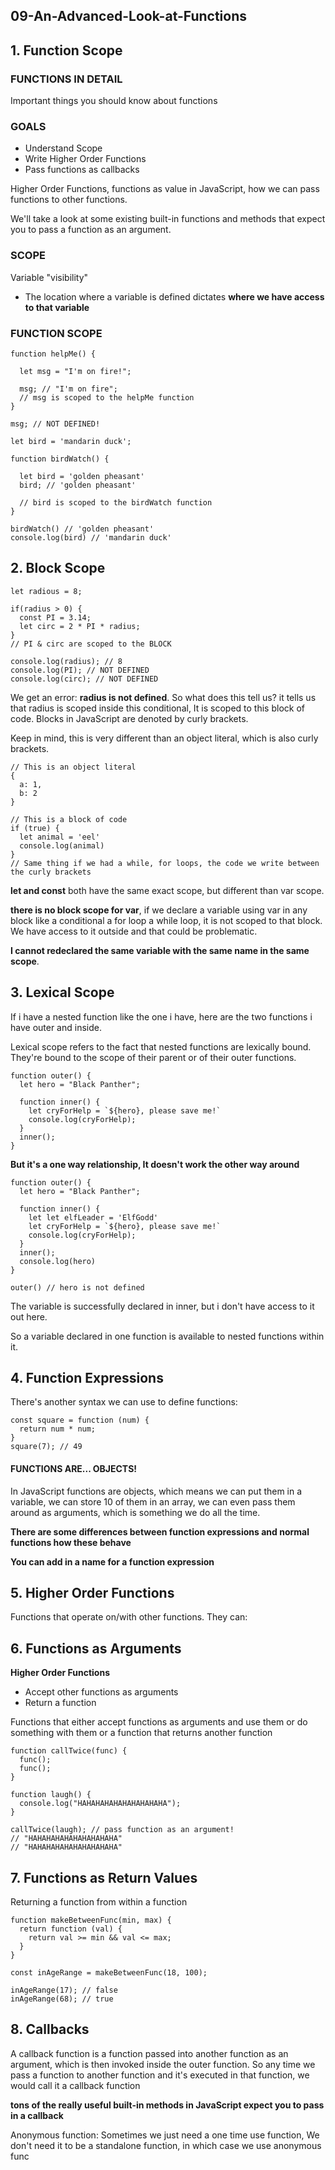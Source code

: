 ## 09-An-Advanced-Look-at-Functions

## 1. Function Scope

### FUNCTIONS IN DETAIL

Important things you should know about functions

### GOALS

- Understand Scope
- Write Higher Order Functions
- Pass functions as callbacks

Higher Order Functions, functions as value in JavaScript, how we can pass functions to other functions.

We'll take a look at some existing built-in functions and methods that expect you to pass a function as an argument.

### SCOPE

Variable "visibility"

- The location where a variable is defined dictates **where we have access to that variable**

### FUNCTION SCOPE

```
function helpMe() {

  let msg = "I'm on fire!";

  msg; // "I'm on fire";
  // msg is scoped to the helpMe function
}

msg; // NOT DEFINED!
```

```
let bird = 'mandarin duck';

function birdWatch() {

  let bird = 'golden pheasant'
  bird; // 'golden pheasant'

  // bird is scoped to the birdWatch function
}

birdWatch() // 'golden pheasant'
console.log(bird) // 'mandarin duck'
```

## 2. Block Scope

```
let radious = 8;

if(radius > 0) {
  const PI = 3.14;
  let circ = 2 * PI * radius;
}
// PI & circ are scoped to the BLOCK

console.log(radius); // 8
console.log(PI); // NOT DEFINED
console.log(circ); // NOT DEFINED
```

We get an error: **radius is not defined**. So what does this tell us? it tells us that radius is scoped inside this conditional, It is scoped to this block of code. Blocks in JavaScript are denoted by curly brackets.

Keep in mind, this is very different than an object literal, which is also curly brackets.

```
// This is an object literal
{
  a: 1,
  b: 2
}

// This is a block of code
if (true) {
  let animal = 'eel'
  console.log(animal)
}
// Same thing if we had a while, for loops, the code we write between the curly brackets
```

**let and const** both have the same exact scope, but different than var scope.

**there is no block scope for var**, if we declare a variable using var in any block like a conditional a for loop a while loop, it is not scoped to that block. We have access to it outside and that could be problematic.

**I cannot redeclared the same variable with the same name in the same scope**.

## 3. Lexical Scope

If i have a nested function like the one i have, here are the two functions i have outer and inside.

Lexical scope refers to the fact that nested functions are lexically bound. They're bound to the scope of their parent or of their outer functions.

```
function outer() {
  let hero = "Black Panther";

  function inner() {
    let cryForHelp = `${hero}, please save me!`
    console.log(cryForHelp);
  }
  inner();
}
```

**But it's a one way relationship, It doesn't work the other way around**

```
function outer() {
  let hero = "Black Panther";

  function inner() {
    let let elfLeader = 'ElfGodd'
    let cryForHelp = `${hero}, please save me!`
    console.log(cryForHelp);
  }
  inner();
  console.log(hero)
}

outer() // hero is not defined
```

The variable is successfully declared in inner, but i don't have access to it out here.

So a variable declared in one function is available to nested functions within it.

## 4. Function Expressions

There's another syntax we can use to define functions:

```
const square = function (num) {
  return num * num;
}
square(7); // 49
```

#### FUNCTIONS ARE... OBJECTS!

In JavaScript functions are objects, which means we can put them in a variable, we can store 10 of them in an array, we can even pass them around as arguments, which is something we do all the time.

**There are some differences between function expressions and normal functions how these behave**

**You can add in a name for a function expression**

## 5. Higher Order Functions

Functions that operate on/with other functions. They can:

## 6. Functions as Arguments
**Higher Order Functions**

- Accept other functions as arguments
- Return a function

Functions that either accept functions as arguments and use them or do something with them or a function that returns another function
```
function callTwice(func) {
  func();
  func();
}

function laugh() {
  console.log("HAHAHAHAHAHAHAHAHAHA");
}

callTwice(laugh); // pass function as an argument!
// "HAHAHAHAHAHAHAHAHAHA"
// "HAHAHAHAHAHAHAHAHAHA"
```

## 7. Functions as Return Values
Returning a function from within a function
```
function makeBetweenFunc(min, max) {
  return function (val) {
    return val >= min && val <= max;
  }
}

const inAgeRange = makeBetweenFunc(18, 100);

inAgeRange(17); // false
inAgeRange(68); // true
```

## 8. Callbacks
A callback function is a function passed into another function as an argument, which is then invoked inside the outer function. So any time we pass a function to another function and it's executed in that function, we would call it a callback function

**tons of the really useful built-in methods in JavaScript expect you to pass in a callback**

Anonymous function: Sometimes we just need a one time use function, We don't need it to be a standalone function, in which case we use anonymous func